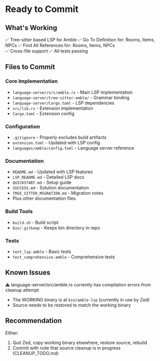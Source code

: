 # Ready to Commit

## What's Working
✅ Tree-sitter based LSP for Amble
✅ Go To Definition for: Rooms, Items, NPCs
✅ Find All References for: Rooms, Items, NPCs  
✅ Cross-file support
✅ All tests passing

## Files to Commit

### Core Implementation
- `language-server/src/amble.rs` - Main LSP implementation
- `language-server/tree-sitter-amble/` - Grammar binding
- `language-server/Cargo.toml` - LSP dependencies
- `src/lib.rs` - Extension implementation
- `Cargo.toml` - Extension config

### Configuration
- `.gitignore` - Properly excludes build artifacts
- `extension.toml` - Updated with LSP config
- `languages/amble/config.toml` - Language server reference

### Documentation  
- `README.md` - Updated with LSP features
- `LSP_README.md` - Detailed LSP docs
- `QUICKSTART.md` - Setup guide
- `SUCCESS.md` - Solution documentation
- `TREE_SITTER_MIGRATION.md` - Migration notes
- Plus other documentation files

### Build Tools
- `build.sh` - Build script
- `bin/.gitkeep` - Keeps bin directory in repo

### Tests
- `test_lsp.amble` - Basic tests
- `test_comprehensive.amble` - Comprehensive tests

## Known Issues
⚠️ language-server/src/amble.rs currently has compilation errors from cleanup attempt
- The WORKING binary is at `bin/amble-lsp` (currently in use by Zed)
- Source needs to be restored to match the working binary

## Recommendation
Either:
1. Quit Zed, copy working binary elsewhere, restore source, rebuild
2. Commit with note that source cleanup is in progress (CLEANUP_TODO.md)

